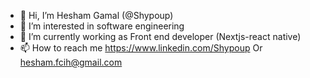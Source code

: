 - 👋 Hi, I’m Hesham Gamal (@Shypoup)
- 👀 I’m interested in software engineering
- 🌱 I’m currently working as Front end developer (Nextjs-react native)
- 📫 How to reach me https://www.linkedin.com/Shypoup Or hesham.fcih@gmail.com


